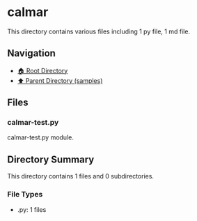 # calmar

This directory contains various files including 1 py file, 1 md file.

## Navigation

* [🏠 Root Directory](/samples/calmar/../samples/calmar/..README.md)
* [⬆️ Parent Directory (samples)](../README.md)

## Files

### calmar-test.py

calmar-test.py module.

## Directory Summary

This directory contains 1 files and 0 subdirectories.

### File Types

* .py: 1 files
